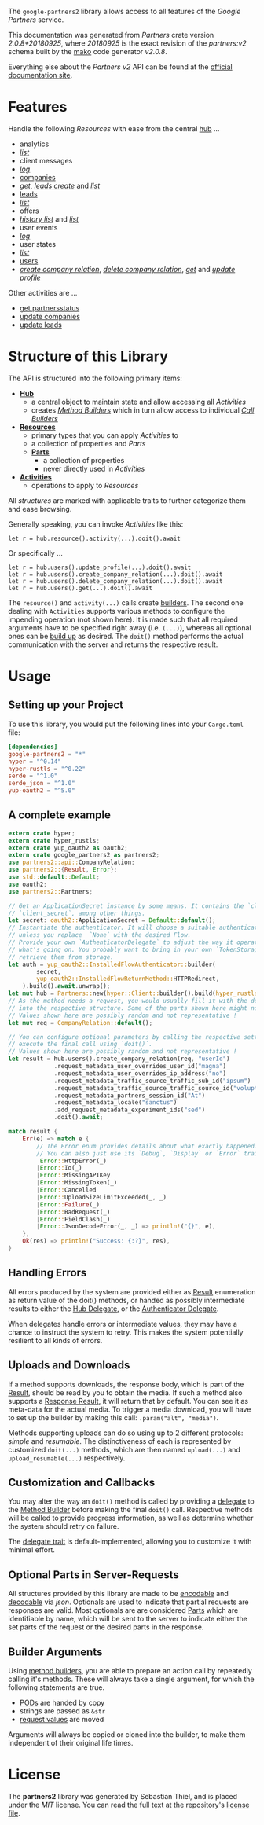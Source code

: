 <!---
DO NOT EDIT !
This file was generated automatically from 'src/mako/api/README.md.mako'
DO NOT EDIT !
-->
The `google-partners2` library allows access to all features of the *Google Partners* service.

This documentation was generated from *Partners* crate version *2.0.8+20180925*, where *20180925* is the exact revision of the *partners:v2* schema built by the [mako](http://www.makotemplates.org/) code generator *v2.0.8*.

Everything else about the *Partners* *v2* API can be found at the
[official documentation site](https://developers.google.com/partners/).
# Features

Handle the following *Resources* with ease from the central [hub](https://docs.rs/google-partners2/2.0.8+20180925/google_partners2/Partners) ... 

* analytics
 * [*list*](https://docs.rs/google-partners2/2.0.8+20180925/google_partners2/api::AnalyticListCall)
* client messages
 * [*log*](https://docs.rs/google-partners2/2.0.8+20180925/google_partners2/api::ClientMessageLogCall)
* [companies](https://docs.rs/google-partners2/2.0.8+20180925/google_partners2/api::Company)
 * [*get*](https://docs.rs/google-partners2/2.0.8+20180925/google_partners2/api::CompanyGetCall), [*leads create*](https://docs.rs/google-partners2/2.0.8+20180925/google_partners2/api::CompanyLeadCreateCall) and [*list*](https://docs.rs/google-partners2/2.0.8+20180925/google_partners2/api::CompanyListCall)
* [leads](https://docs.rs/google-partners2/2.0.8+20180925/google_partners2/api::Lead)
 * [*list*](https://docs.rs/google-partners2/2.0.8+20180925/google_partners2/api::LeadListCall)
* offers
 * [*history list*](https://docs.rs/google-partners2/2.0.8+20180925/google_partners2/api::OfferHistoryListCall) and [*list*](https://docs.rs/google-partners2/2.0.8+20180925/google_partners2/api::OfferListCall)
* user events
 * [*log*](https://docs.rs/google-partners2/2.0.8+20180925/google_partners2/api::UserEventLogCall)
* user states
 * [*list*](https://docs.rs/google-partners2/2.0.8+20180925/google_partners2/api::UserStateListCall)
* [users](https://docs.rs/google-partners2/2.0.8+20180925/google_partners2/api::User)
 * [*create company relation*](https://docs.rs/google-partners2/2.0.8+20180925/google_partners2/api::UserCreateCompanyRelationCall), [*delete company relation*](https://docs.rs/google-partners2/2.0.8+20180925/google_partners2/api::UserDeleteCompanyRelationCall), [*get*](https://docs.rs/google-partners2/2.0.8+20180925/google_partners2/api::UserGetCall) and [*update profile*](https://docs.rs/google-partners2/2.0.8+20180925/google_partners2/api::UserUpdateProfileCall)

Other activities are ...

* [get partnersstatus](https://docs.rs/google-partners2/2.0.8+20180925/google_partners2/api::MethodGetPartnersstatuCall)
* [update companies](https://docs.rs/google-partners2/2.0.8+20180925/google_partners2/api::MethodUpdateCompanyCall)
* [update leads](https://docs.rs/google-partners2/2.0.8+20180925/google_partners2/api::MethodUpdateLeadCall)



# Structure of this Library

The API is structured into the following primary items:

* **[Hub](https://docs.rs/google-partners2/2.0.8+20180925/google_partners2/Partners)**
    * a central object to maintain state and allow accessing all *Activities*
    * creates [*Method Builders*](https://docs.rs/google-partners2/2.0.8+20180925/google_partners2/client::MethodsBuilder) which in turn
      allow access to individual [*Call Builders*](https://docs.rs/google-partners2/2.0.8+20180925/google_partners2/client::CallBuilder)
* **[Resources](https://docs.rs/google-partners2/2.0.8+20180925/google_partners2/client::Resource)**
    * primary types that you can apply *Activities* to
    * a collection of properties and *Parts*
    * **[Parts](https://docs.rs/google-partners2/2.0.8+20180925/google_partners2/client::Part)**
        * a collection of properties
        * never directly used in *Activities*
* **[Activities](https://docs.rs/google-partners2/2.0.8+20180925/google_partners2/client::CallBuilder)**
    * operations to apply to *Resources*

All *structures* are marked with applicable traits to further categorize them and ease browsing.

Generally speaking, you can invoke *Activities* like this:

```Rust,ignore
let r = hub.resource().activity(...).doit().await
```

Or specifically ...

```ignore
let r = hub.users().update_profile(...).doit().await
let r = hub.users().create_company_relation(...).doit().await
let r = hub.users().delete_company_relation(...).doit().await
let r = hub.users().get(...).doit().await
```

The `resource()` and `activity(...)` calls create [builders][builder-pattern]. The second one dealing with `Activities` 
supports various methods to configure the impending operation (not shown here). It is made such that all required arguments have to be 
specified right away (i.e. `(...)`), whereas all optional ones can be [build up][builder-pattern] as desired.
The `doit()` method performs the actual communication with the server and returns the respective result.

# Usage

## Setting up your Project

To use this library, you would put the following lines into your `Cargo.toml` file:

```toml
[dependencies]
google-partners2 = "*"
hyper = "^0.14"
hyper-rustls = "^0.22"
serde = "^1.0"
serde_json = "^1.0"
yup-oauth2 = "^5.0"
```

## A complete example

```Rust
extern crate hyper;
extern crate hyper_rustls;
extern crate yup_oauth2 as oauth2;
extern crate google_partners2 as partners2;
use partners2::api::CompanyRelation;
use partners2::{Result, Error};
use std::default::Default;
use oauth2;
use partners2::Partners;

// Get an ApplicationSecret instance by some means. It contains the `client_id` and 
// `client_secret`, among other things.
let secret: oauth2::ApplicationSecret = Default::default();
// Instantiate the authenticator. It will choose a suitable authentication flow for you, 
// unless you replace  `None` with the desired Flow.
// Provide your own `AuthenticatorDelegate` to adjust the way it operates and get feedback about 
// what's going on. You probably want to bring in your own `TokenStorage` to persist tokens and
// retrieve them from storage.
let auth = yup_oauth2::InstalledFlowAuthenticator::builder(
        secret,
        yup_oauth2::InstalledFlowReturnMethod::HTTPRedirect,
    ).build().await.unwrap();
let mut hub = Partners::new(hyper::Client::builder().build(hyper_rustls::HttpsConnector::with_native_roots()), auth);
// As the method needs a request, you would usually fill it with the desired information
// into the respective structure. Some of the parts shown here might not be applicable !
// Values shown here are possibly random and not representative !
let mut req = CompanyRelation::default();

// You can configure optional parameters by calling the respective setters at will, and
// execute the final call using `doit()`.
// Values shown here are possibly random and not representative !
let result = hub.users().create_company_relation(req, "userId")
             .request_metadata_user_overrides_user_id("magna")
             .request_metadata_user_overrides_ip_address("no")
             .request_metadata_traffic_source_traffic_sub_id("ipsum")
             .request_metadata_traffic_source_traffic_source_id("voluptua.")
             .request_metadata_partners_session_id("At")
             .request_metadata_locale("sanctus")
             .add_request_metadata_experiment_ids("sed")
             .doit().await;

match result {
    Err(e) => match e {
        // The Error enum provides details about what exactly happened.
        // You can also just use its `Debug`, `Display` or `Error` traits
         Error::HttpError(_)
        |Error::Io(_)
        |Error::MissingAPIKey
        |Error::MissingToken(_)
        |Error::Cancelled
        |Error::UploadSizeLimitExceeded(_, _)
        |Error::Failure(_)
        |Error::BadRequest(_)
        |Error::FieldClash(_)
        |Error::JsonDecodeError(_, _) => println!("{}", e),
    },
    Ok(res) => println!("Success: {:?}", res),
}

```
## Handling Errors

All errors produced by the system are provided either as [Result](https://docs.rs/google-partners2/2.0.8+20180925/google_partners2/client::Result) enumeration as return value of
the doit() methods, or handed as possibly intermediate results to either the 
[Hub Delegate](https://docs.rs/google-partners2/2.0.8+20180925/google_partners2/client::Delegate), or the [Authenticator Delegate](https://docs.rs/yup-oauth2/*/yup_oauth2/trait.AuthenticatorDelegate.html).

When delegates handle errors or intermediate values, they may have a chance to instruct the system to retry. This 
makes the system potentially resilient to all kinds of errors.

## Uploads and Downloads
If a method supports downloads, the response body, which is part of the [Result](https://docs.rs/google-partners2/2.0.8+20180925/google_partners2/client::Result), should be
read by you to obtain the media.
If such a method also supports a [Response Result](https://docs.rs/google-partners2/2.0.8+20180925/google_partners2/client::ResponseResult), it will return that by default.
You can see it as meta-data for the actual media. To trigger a media download, you will have to set up the builder by making
this call: `.param("alt", "media")`.

Methods supporting uploads can do so using up to 2 different protocols: 
*simple* and *resumable*. The distinctiveness of each is represented by customized 
`doit(...)` methods, which are then named `upload(...)` and `upload_resumable(...)` respectively.

## Customization and Callbacks

You may alter the way an `doit()` method is called by providing a [delegate](https://docs.rs/google-partners2/2.0.8+20180925/google_partners2/client::Delegate) to the 
[Method Builder](https://docs.rs/google-partners2/2.0.8+20180925/google_partners2/client::CallBuilder) before making the final `doit()` call. 
Respective methods will be called to provide progress information, as well as determine whether the system should 
retry on failure.

The [delegate trait](https://docs.rs/google-partners2/2.0.8+20180925/google_partners2/client::Delegate) is default-implemented, allowing you to customize it with minimal effort.

## Optional Parts in Server-Requests

All structures provided by this library are made to be [encodable](https://docs.rs/google-partners2/2.0.8+20180925/google_partners2/client::RequestValue) and 
[decodable](https://docs.rs/google-partners2/2.0.8+20180925/google_partners2/client::ResponseResult) via *json*. Optionals are used to indicate that partial requests are responses 
are valid.
Most optionals are are considered [Parts](https://docs.rs/google-partners2/2.0.8+20180925/google_partners2/client::Part) which are identifiable by name, which will be sent to 
the server to indicate either the set parts of the request or the desired parts in the response.

## Builder Arguments

Using [method builders](https://docs.rs/google-partners2/2.0.8+20180925/google_partners2/client::CallBuilder), you are able to prepare an action call by repeatedly calling it's methods.
These will always take a single argument, for which the following statements are true.

* [PODs][wiki-pod] are handed by copy
* strings are passed as `&str`
* [request values](https://docs.rs/google-partners2/2.0.8+20180925/google_partners2/client::RequestValue) are moved

Arguments will always be copied or cloned into the builder, to make them independent of their original life times.

[wiki-pod]: http://en.wikipedia.org/wiki/Plain_old_data_structure
[builder-pattern]: http://en.wikipedia.org/wiki/Builder_pattern
[google-go-api]: https://github.com/google/google-api-go-client

# License
The **partners2** library was generated by Sebastian Thiel, and is placed 
under the *MIT* license.
You can read the full text at the repository's [license file][repo-license].

[repo-license]: https://github.com/Byron/google-apis-rsblob/main/LICENSE.md

